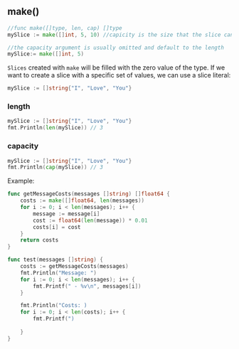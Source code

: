 
## make()

```go
//func make([]type, len, cap) []type
mySlice := make([]int, 5, 10) //capicity is the size that the slice can growth

//the capacity argument is usually omitted and default to the length
mySlice:= make([]int, 5)
```

`Slices` created with `make` will be filled with the zero value of the type.
If we want to create a slice with a specific set of values, we can use a slice literal:

```go
mySlice := []string{"I", "Love", "You"}
```

### length
```go
mySlice := []string{"I", "Love", "You"}
fmt.Println(len(mySlice)) // 3
```

### capacity 
```go
mySlice := []string{"I", "Love", "You"}
fmt.Println(cap(mySlice)) // 3
```

Example:

```go
func getMessageCosts(messages []string) []float64 {
	costs := make([]float64, len(messages))
	for i := 0; i < len(messages); i++ {
		message := message[i]
		cost := float64(len(message)) * 0.01
		costs[i] = cost
	}
	return costs
}

func test(messages []string) {
	costs := getMessageCosts(messages)
	fmt.Println("Message: ")
	for i := 0; i < len(messages); i++ {
		fmt.Printf(" - %v\n", messages[i])
	}

	fmt.Println("Costs: )
	for i := 0; i < len(costs); i++ {
		fmt.Printf(")
	
	}
}
```